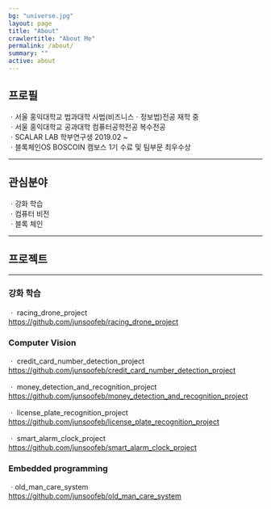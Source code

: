 ```yaml
---
bg: "universe.jpg"
layout: page
title: "About"
crawlertitle: "About Me"
permalink: /about/
summary: ""
active: about
---
```


## 프로필

  ㆍ서울 홍익대학교 법과대학 사법(비즈니스ㆍ정보법)전공 재학 중  
  ㆍ서울 홍익대학교 공과대학 컴퓨터공학전공 복수전공   
  ㆍSCALAR LAB 학부연구생 2019.02 ~  
  ㆍ블록체인OS BOSCOIN 캠보스 1기 수료 및 팀부문 최우수상
  ***
  
## 관심분야

  ㆍ강화 학습  
  ㆍ컴퓨터 비전    
  ㆍ블록 체인  
  
***
## 프로젝트

***
### 강화 학습
  ㆍ racing_drone_project   
  <https://github.com/junsoofeb/racing_drone_project>
  
### Computer Vision
  ㆍ credit_card_number_detection_project  
  <https://github.com/junsoofeb/credit_card_number_detection_project>
  
  ㆍ money_detection_and_recognition_project  
  <https://github.com/junsoofeb/money_detection_and_recognition_project>
  
  ㆍ license_plate_recognition_project  
  <https://github.com/junsoofeb/license_plate_recognition_project>
  
  ㆍ smart_alarm_clock_project  
  <https://github.com/junsoofeb/smart_alarm_clock_project>
  
### Embedded programming
  ㆍold_man_care_system  
  <https://github.com/junsoofeb/old_man_care_system>
